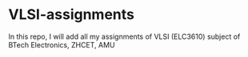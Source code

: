 # VLSI-assignments
In this repo, I will add all my assignments of VLSI (ELC3610) subject of BTech Electronics, ZHCET, AMU
